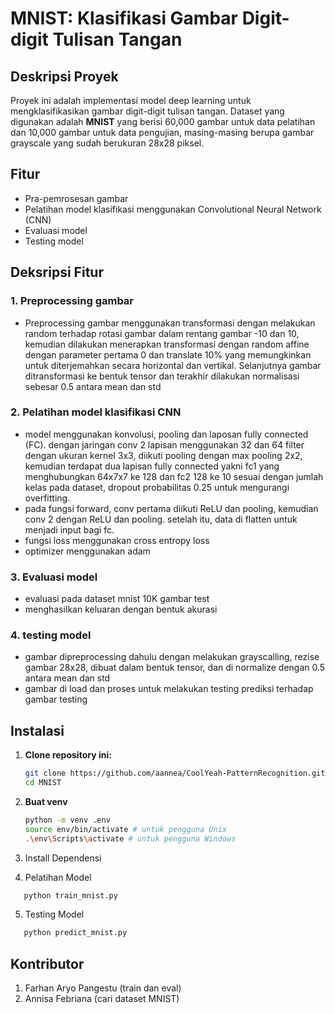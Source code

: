 # MNIST: Klasifikasi Gambar Digit-digit Tulisan Tangan

## Deskripsi Proyek
Proyek ini adalah implementasi model deep learning untuk mengklasifikasikan gambar digit-digit tulisan tangan. Dataset yang digunakan adalah **MNIST** yang berisi 60,000 gambar untuk data pelatihan dan 10,000 gambar untuk data pengujian, masing-masing berupa gambar grayscale yang sudah berukuran 28x28 piksel.

## Fitur
- Pra-pemrosesan gambar
- Pelatihan model klasifikasi menggunakan Convolutional Neural Network (CNN)
- Evaluasi model
- Testing model

## Deksripsi Fitur
### 1. Preprocessing gambar
- Preprocessing gambar menggunakan transformasi dengan melakukan random terhadap rotasi gambar dalam rentang gambar -10 dan 10, kemudian dilakukan
  menerapkan transformasi dengan random affine dengan parameter pertama 0 dan translate 10% yang
  memungkinkan untuk diterjemahkan secara horizontal dan vertikal. Selanjutnya gambar ditransformasi ke bentuk tensor dan terakhir
  dilakukan normalisasi sebesar 0.5 antara mean dan std
### 2. Pelatihan model klasifikasi CNN
- model menggunakan konvolusi, pooling dan laposan fully connected (FC). dengan jaringan conv 2 lapisan
  menggunakan 32 dan 64 filter dengan ukuran kernel 3x3, diikuti pooling dengan max pooling 2x2, kemudian
  terdapat dua lapisan fully connected yakni fc1 yang menghubungkan 64x7x7 ke 128 dan fc2 128 ke 10 sesuai dengan jumlah kelas
  pada dataset, dropout probabilitas 0.25 untuk mengurangi overfitting.
- pada fungsi forward, conv pertama diikuti ReLU dan pooling, kemudian conv 2 dengan ReLU dan pooling.
  setelah itu, data di flatten untuk menjadi input bagi fc.
- fungsi loss menggunakan cross entropy loss
- optimizer menggunakan adam
### 3. Evaluasi model
- evaluasi pada dataset mnist 10K gambar test
- menghasilkan keluaran dengan bentuk akurasi
### 4. testing model
- gambar dipreprocessing dahulu dengan melakukan grayscalling, rezise gambar 28x28, dibuat dalam bentuk
  tensor, dan di normalize dengan 0.5 antara mean dan std
- gambar di load dan proses untuk melakukan testing prediksi terhadap gambar testing

## Instalasi

1. **Clone repository ini:**
   ```bash
   git clone https://github.com/aannea/CoolYeah-PatternRecognition.git
   cd MNIST
   ```
   
2. **Buat venv**
   ```bash
   python -m venv .env
   source env/bin/activate # untuk pengguna Unix
   .\env\Scripts\activate # untuk pengguna Windows
   ```
   
3. Install Dependensi

4. Pelatihan Model
```bash
   python train_mnist.py
   ```
5. Testing Model
```bash
   python predict_mnist.py
   ```


## Kontributor
1. Farhan Aryo Pangestu (train dan eval)
2. Annisa Febriana (cari dataset MNIST)

